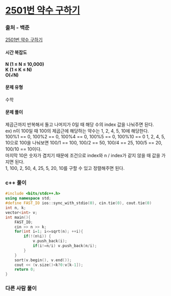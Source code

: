 # [2501번 약수 구하기](https://www.acmicpc.net/problem/2501)

### 출처 - 백준
[2501번 약수 구하기](https://www.acmicpc.net/problem/2501)

#### 시간 복잡도
**N (1 ≤ N ≤ 10,000)**  
**K (1 ≤ K ≤ N)**  
**O(√N)**

#### 문제 유형
수학

#### 문제 풀이
제곱근까지 반복해서 돌고 나머지가 0일 때 해당 수의 index 값을 나눠주면 된다.  
ex) n이 100일 때 100의 제곱근에 해당하는 약수는 1, 2, 4, 5, 10에 해당한다.  
100%1 == 0, 100%2 == 0, 100%4 == 0, 100%5 == 0, 100%10 == 0 1, 2, 4, 5, 10으로 100을 나눠보면 100/1 == 100, 100/2 == 50, 100/4 == 25, 100/5 == 20, 100/10 == 10이다.  
마지막 10은 숫자가 겹치기 때문에 조건으로 index와 n / index가 같지 않을 때 값을 가지면 된다.  
1, 100, 2, 50, 4, 25, 5, 20, 10를 구할 수 있고 정렬해주면 된다.

### c++ 풀이
```c++
#include <bits/stdc++.h>
using namespace std;
#define FAST_IO ios::sync_with_stdio(0), cin.tie(0), cout.tie(0)
int n, k;
vector<int> v;
int main(){
    FAST_IO;
    cin >> n >> k;
    for(int i=1; i<=sqrt(n); ++i){
        if(!(n%i)) {
            v.push_back(i);
            if(i!=n/i) v.push_back(n/i);
        }
    }
    sort(v.begin(), v.end());
    cout << (v.size()<k?0:v[k-1]);
    return 0;
}
```

### 다른 사람 풀이
```c++

```